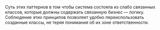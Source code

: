 Суть этих паттернов в том чтобы система состояла из слабо связанных классов, которые должны содержать связанную бизнес — логику. Соблюдение этих принципов позволяет удобно переиспользовать созданные классы, не теряя понимания об их зоне ответственности.